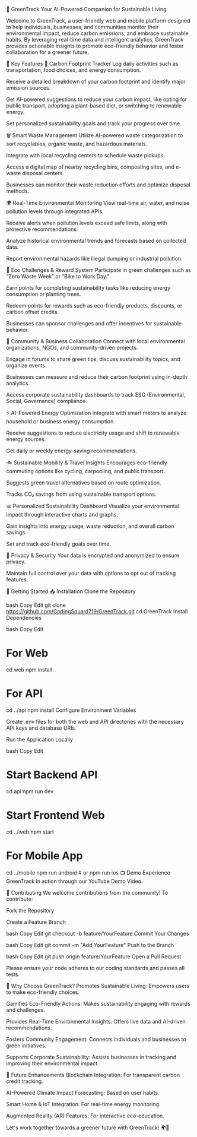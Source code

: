 🌿 GreenTrack
Your AI-Powered Companion for Sustainable Living

Welcome to GreenTrack, a user-friendly web and mobile platform designed to help individuals, businesses, and communities monitor their environmental impact, reduce carbon emissions, and embrace sustainable habits. By leveraging real-time data and intelligent analytics, GreenTrack provides actionable insights to promote eco-friendly behavior and foster collaboration for a greener future.

🌟 Key Features
🧮 Carbon Footprint Tracker
Log daily activities such as transportation, food choices, and energy consumption.

Receive a detailed breakdown of your carbon footprint and identify major emission sources.

Get AI-powered suggestions to reduce your carbon impact, like opting for public transport, adopting a plant-based diet, or switching to renewable energy.

Set personalized sustainability goals and track your progress over time.

🗑️ Smart Waste Management
Utilize AI-powered waste categorization to sort recyclables, organic waste, and hazardous materials.

Integrate with local recycling centers to schedule waste pickups.

Access a digital map of nearby recycling bins, composting sites, and e-waste disposal centers.

Businesses can monitor their waste reduction efforts and optimize disposal methods.

🌍 Real-Time Environmental Monitoring
View real-time air, water, and noise pollution levels through integrated APIs.

Receive alerts when pollution levels exceed safe limits, along with protective recommendations.

Analyze historical environmental trends and forecasts based on collected data.

Report environmental hazards like illegal dumping or industrial pollution.

🎯 Eco Challenges & Reward System
Participate in green challenges such as “Zero Waste Week” or “Bike to Work Day.”

Earn points for completing sustainability tasks like reducing energy consumption or planting trees.

Redeem points for rewards such as eco-friendly products, discounts, or carbon offset credits.

Businesses can sponsor challenges and offer incentives for sustainable behavior.

🤝 Community & Business Collaboration
Connect with local environmental organizations, NGOs, and community-driven projects.

Engage in forums to share green tips, discuss sustainability topics, and organize events.

Businesses can measure and reduce their carbon footprint using in-depth analytics.

Access corporate sustainability dashboards to track ESG (Environmental, Social, Governance) compliance.

⚡ AI-Powered Energy Optimization
Integrate with smart meters to analyze household or business energy consumption.

Receive suggestions to reduce electricity usage and shift to renewable energy sources.

Get daily or weekly energy-saving recommendations.

🚲 Sustainable Mobility & Travel Insights
Encourages eco-friendly commuting options like cycling, carpooling, and public transport.

Suggests green travel alternatives based on route optimization.

Tracks CO₂ savings from using sustainable transport options.

📊 Personalized Sustainability Dashboard
Visualize your environmental impact through interactive charts and graphs.

Gain insights into energy usage, waste reduction, and overall carbon savings.

Set and track eco-friendly goals over time.

🔐 Privacy & Security
Your data is encrypted and anonymized to ensure privacy.

Maintain full control over your data with options to opt out of tracking features.

🚀 Getting Started
📥 Installation
Clone the Repository

bash
Copy
Edit
git clone https://github.com/CodingSquard719/GreenTrack.git
cd GreenTrack
Install Dependencies

bash
Copy
Edit
# For Web
cd web
npm install

# For API
cd ../api
npm install
Configure Environment Variables

Create .env files for both the web and API directories with the necessary API keys and database URIs.

Run the Application Locally

bash
Copy
Edit
# Start Backend API
cd api
npm run dev

# Start Frontend Web
cd ../web
npm start

# For Mobile App
cd ../mobile
npm run android # or npm run ios
📺 Demo
Experience GreenTrack in action through our YouTube Demo Video.

🤝 Contributing
We welcome contributions from the community! To contribute:

Fork the Repository

Create a Feature Branch

bash
Copy
Edit
git checkout -b feature/YourFeature
Commit Your Changes

bash
Copy
Edit
git commit -m "Add YourFeature"
Push to the Branch

bash
Copy
Edit
git push origin feature/YourFeature
Open a Pull Request

Please ensure your code adheres to our coding standards and passes all tests.

🌱 Why Choose GreenTrack?
Promotes Sustainable Living: Empowers users to make eco-friendly choices.

Gamifies Eco-Friendly Actions: Makes sustainability engaging with rewards and challenges.

Provides Real-Time Environmental Insights: Offers live data and AI-driven recommendations.

Fosters Community Engagement: Connects individuals and businesses to green initiatives.

Supports Corporate Sustainability: Assists businesses in tracking and improving their environmental impact.

🔮 Future Enhancements
Blockchain Integration: For transparent carbon credit tracking.

AI-Powered Climate Impact Forecasting: Based on user habits.

Smart Home & IoT Integration: For real-time energy monitoring.

Augmented Reality (AR) Features: For interactive eco-education.

Let's work together towards a greener future with GreenTrack! 🌍💚